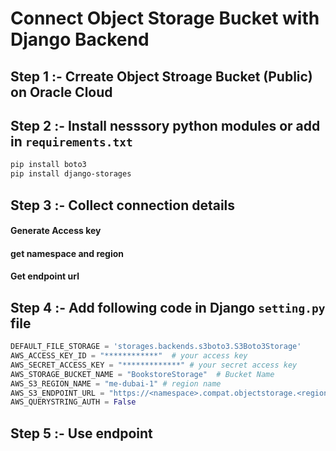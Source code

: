 # Connect Object Storage Bucket with Django Backend

## Step 1 :- Crreate Object Stroage Bucket (Public) on Oracle Cloud 

## Step 2 :- Install nesssory python modules or add in `requirements.txt`

```bash 
pip install boto3
pip install django-storages
```

## Step 3 :- Collect connection details 

#### Generate Access key

#### get namespace and region

#### Get endpoint url


## Step 4 :- Add following code in Django `setting.py` file

```python
DEFAULT_FILE_STORAGE = 'storages.backends.s3boto3.S3Boto3Storage'
AWS_ACCESS_KEY_ID = "************"  # your access key
AWS_SECRET_ACCESS_KEY = "*************" # your secret access key
AWS_STORAGE_BUCKET_NAME = "BookstoreStorage"  # Bucket Name
AWS_S3_REGION_NAME = "me-dubai-1" # region name
AWS_S3_ENDPOINT_URL = "https://<namespace>.compat.objectstorage.<region>.oraclecloud.com" # add namespace and region
AWS_QUERYSTRING_AUTH = False 
```
## Step 5 :- Use endpoint 
